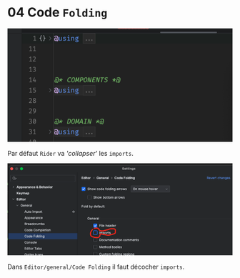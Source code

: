 # 04 Code `Folding`

<img src="assets/code-folding-default-behaviour.png" alt="code-folding-default-behaviour" />

Par défaut `Rider` va *'collapser'*  les `imports`.

<img src="assets/settings-folding-imports.png" alt="settings-folding-imports" />

Dans `Editor/general/Code Folding` il faut décocher `imports`.